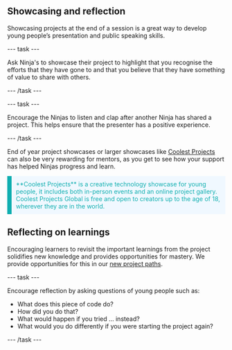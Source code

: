 ## Showcasing and reflection

Showcasing projects at the end of a session is a great way to develop young people’s presentation and public speaking skills. 

--- task ---

Ask Ninja's to showcase their project to highlight that you recognise the efforts that they have gone to and that you believe that they have something of value to share with others. 

--- /task ---


--- task ---

Encourage the Ninjas to listen and clap after another Ninja has shared a project. This helps ensure that the presenter has a positive experience.

--- /task ---

End of year project showcases or larger showcases like [Coolest Projects](https://online.coolestprojects.org/) can also be very rewarding for mentors, as you get to see how your support has helped Ninjas progress and learn.

<p style="border-left: solid; border-width:10px; border-color: #0faeb0; background-color: aliceblue; padding: 10px;">
<span style="color: #0faeb0"> **Coolest Projects** is a creative technology showcase for young people, it includes both in-person events and an online project gallery. Coolest Projects Global is free and open to creators up to the age of 18, wherever they are in the world.</p>

## Reflecting on learnings
Encouraging learners to revisit the important learnings from the project solidifies new knowledge and provides opportunities for mastery. We provide opportunities for this in our [new project paths](https://projects.raspberrypi.org/en/paths).


--- task ---

Encourage reflection by asking questions of young people such as:
+ What does this piece of code do?
+ How did you do that?
+ What would happen if you tried … instead? 
+ What would you do differently if you were starting the project again?

--- /task ---
